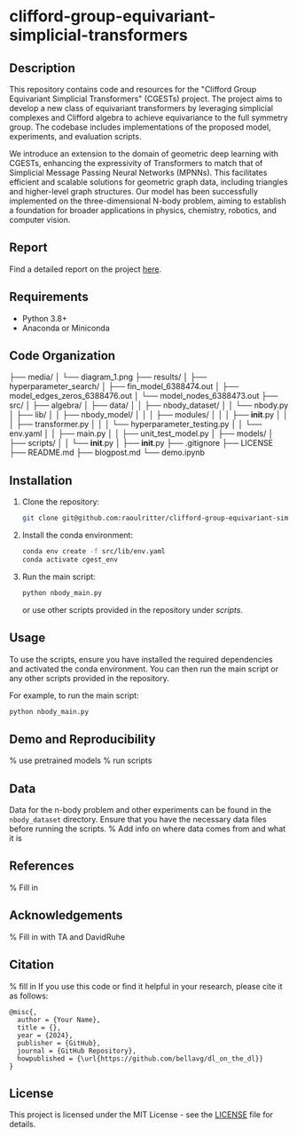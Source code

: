 # clifford-group-equivariant-simplicial-transformers



## Description
This repository contains code and resources for the "Clifford Group Equivariant Simplicial Transformers" (CGESTs) project. The project aims to develop a new class of equivariant transformers by leveraging simplicial complexes and Clifford algebra to achieve equivariance to the full symmetry group. The codebase includes implementations of the proposed model, experiments, and evaluation scripts.

We introduce an extension to the domain of geometric deep learning with CGESTs, enhancing the expressivity of Transformers to match that of Simplicial Message Passing Neural Networks (MPNNs). This facilitates efficient and scalable solutions for geometric graph data, including triangles and higher-level graph structures. Our model has been successfully implemented on the three-dimensional N-body problem, aiming to establish a foundation for broader applications in physics, chemistry, robotics, and computer vision. 

## Report
Find a detailed report on the project [here](/blogpost.md).

## Requirements
- Python 3.8+
- Anaconda or Miniconda
   
## Code Organization
├── media/
│   └── diagram_1.png
├── results/
│   ├── hyperparameter_search/
│   ├── fin_model_6388474.out
│   ├── model_edges_zeros_6388476.out
│   └── model_nodes_6388473.out
├── src/
│   ├── algebra/
│   ├── data/
│   │   ├── nbody_dataset/
│   │   └── nbody.py
│   ├── lib/
│   │   ├── nbody_model/
│   │   │   ├── modules/
│   │   │   ├── __init__.py
│   │   │   ├── transformer.py
│   │   │   └── hyperparameter_testing.py
│   │   └── env.yaml
│   │   ├── main.py
│   │   ├── unit_test_model.py
│   ├── models/
│   ├── scripts/
│   │   └── __init__.py
│   ├── __init__.py
├── .gitignore
├── LICENSE
├── README.md
├── blogpost.md
└── demo.ipynb


## Installation
1. Clone the repository:
   ```bash
   git clone git@github.com:raoulritter/clifford-group-equivariant-simplicial-transformers.git 
   ```
2. Install the conda environment:
   ```bash
   conda env create -f src/lib/env.yaml
   conda activate cgest_env
   ```
3. Run the main script:
   ```bash
   python nbody_main.py
   ```
   or use other scripts provided in the repository under *scripts*.


## Usage
To use the scripts, ensure you have installed the required dependencies and activated the conda environment. You can then run the main script or any other scripts provided in the repository.

For example, to run the main script:
```bash
python nbody_main.py
```
## Demo and Reproducibility
% use pretrained models
% run scripts 

## Data
Data for the n-body problem and other experiments can be found in the `nbody_dataset` directory. 
Ensure that you have the necessary data files before running the scripts.
% Add info on where data comes from and what it is

## References
% Fill in
## Acknowledgements
% Fill in with TA and DavidRuhe

## Citation
% fill in
If you use this code or find it helpful in your research, please cite it as follows:
```
@misc{,
  author = {Your Name},
  title = {},
  year = {2024},
  publisher = {GitHub},
  journal = {GitHub Repository},
  howpublished = {\url{https://github.com/bellavg/dl_on_the_dl}}
}
```

## License
This project is licensed under the MIT License - see the [LICENSE](LICENSE) file for details.
```

